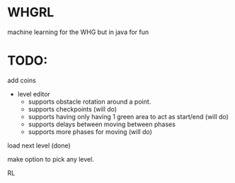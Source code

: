 # WHGRL
machine learning for the WHG but in java for fun

# TODO:

add coins

- level editor
  - supports obstacle rotation around a point.
  - supports checkpoints (will do)
  - supports having only having 1 green area to act as start/end (will do)
  - supports delays between moving between phases
  - supports more phases for moving (will do)

load next level (done)

make option to pick any level.

RL 


